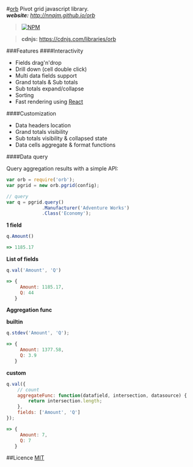 #[orb](http://nnajm.github.io/orb/)
Pivot grid javascript library.<br/>
***website:*** *http://nnajm.github.io/orb*

> [![NPM](https://nodei.co/npm/orb.png?compact=true)](https://www.npmjs.com/package/orb)

> **cdnjs:** https://cdnjs.com/libraries/orb

###Features
####Interactivity
- Fields drag'n'drop
- Drill down (cell double click)
- Multi data fields support
- Grand totals &amp; Sub totals
- Sub totals expand/collapse
- Sorting
- Fast rendering using [React](http://facebook.github.io/react/index.html)

####Customization
- Data headers location 
- Grand totals visibility
- Sub totals visibility &amp; collapsed state 
- Data cells aggregate &amp; format functions 

####Data query

Query aggregation results with a simple API:

```javascript
var orb = require('orb');
var pgrid = new orb.pgrid(config);

// query
var q = pgrid.query()
             .Manufacturer('Adventure Works')
             .Class('Economy');
```
**1 field**
```javascript
q.Amount()

=> 1185.17 
```

**List of fields**
```javascript
q.val('Amount', 'Q')

=> {
     Amount: 1185.17,
     Q: 44
   }
```

       
**Aggregation func**

**builtin**
```javascript
q.stdev('Amount', 'Q');

=> {
     Amount: 1377.58,
     Q: 3.9
   }
```
**custom**
```javascript
q.val({
    // count
    aggregateFunc: function(datafield, intersection, datasource) {
        return intersection.length;
    },
    fields: ['Amount', 'Q']
});

=> {
     Amount: 7,
     Q: 7
   }
```


##Licence
[MIT](https://github.com/nnajm/orb/blob/master/LICENSE)
